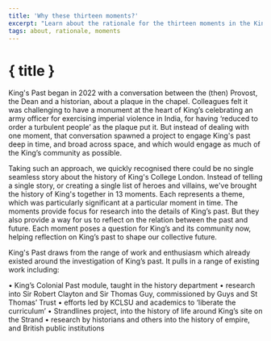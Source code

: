 ```yaml
---
title: 'Why these thirteen moments?'
excerpt: "Learn about the rationale for the thirteen moments in the King's Past project"
tags: about, rationale, moments
---
```


# { title }

King's Past began in 2022 with a conversation between the (then) Provost, the Dean and a historian, about a plaque in the chapel. Colleagues felt it was challenging to have a monument at the heart of King’s celebrating an army officer for exercising imperial violence in India, for having ‘reduced to order a turbulent people’ as the plaque put it. But instead of dealing with one moment, that conversation spawned a project to engage King's past deep in time, and broad across space, and which would engage as much of the King’s community as possible.

Taking such an approach, we quickly recognised there could be no single seamless story about the history of King's College London. Instead of telling a single story, or creating a single list of heroes and villains, we've brought the history of King's together in 13 moments. Each represents a theme, which was particularly significant at a particular moment in time. The moments provide focus for research into the details of King’s past. But they also provide a way for us to reflect on the relation between the past and future. Each moment poses a question for King’s and its community now, helping reflection on King’s past to shape our collective future.

King's Past draws from the range of work and enthusiasm which already existed around the investigation of King’s past. It pulls in a range of existing work including: 

• King’s Colonial Past module, taught in the history department 
• research into Sir Robert Clayton and Sir Thomas Guy, commissioned by Guys and St Thomas’ Trust 
• efforts led by KCLSU and academics to ‘liberate the curriculum’ 
• Strandlines project, into the history of life around King’s site on the Strand 
• research by historians and others into the history of empire, and British public institutions
